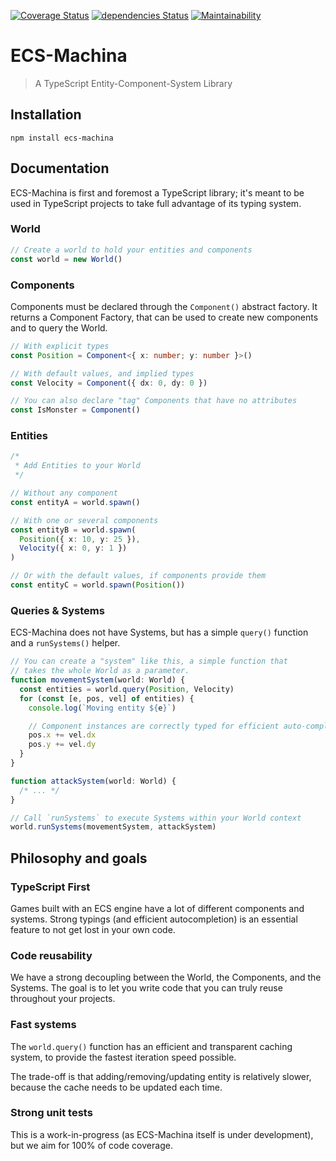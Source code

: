 [![Coverage Status](https://coveralls.io/repos/github/scambier/ecs-machina/badge.svg?branch=master)](https://coveralls.io/github/scambier/ecs-machina?branch=master)
[![dependencies Status](https://david-dm.org/scambier/ecs-machina/status.svg)](https://david-dm.org/scambier/ecs-machina)
[![Maintainability](https://api.codeclimate.com/v1/badges/f9de2e47eb25a55a1503/maintainability)](https://codeclimate.com/github/scambier/ecs-machina/maintainability)

# ECS-Machina

> A TypeScript Entity-Component-System Library

## Installation

`npm install ecs-machina`

## Documentation

ECS-Machina is first and foremost a TypeScript library; it's meant to be used in TypeScript projects to take full advantage of its typing system.

### World

```ts
// Create a world to hold your entities and components
const world = new World()
```

### Components

Components must be declared through the `Component()` abstract factory. It returns a Component Factory, that can be used to create new components and to query the World.

```ts
// With explicit types
const Position = Component<{ x: number; y: number }>()

// With default values, and implied types
const Velocity = Component({ dx: 0, dy: 0 })

// You can also declare "tag" Components that have no attributes
const IsMonster = Component()
```

### Entities

```ts
/*
 * Add Entities to your World
 */

// Without any component
const entityA = world.spawn()

// With one or several components
const entityB = world.spawn(
  Position({ x: 10, y: 25 }),
  Velocity({ x: 0, y: 1 })
)

// Or with the default values, if components provide them
const entityC = world.spawn(Position())
```

### Queries & Systems

ECS-Machina does not have Systems, but has a simple `query()` function and a `runSystems()` helper.

```ts
// You can create a "system" like this, a simple function that
// takes the whole World as a parameter.
function movementSystem(world: World) {
  const entities = world.query(Position, Velocity)
  for (const [e, pos, vel] of entities) {
    console.log(`Moving entity ${e}`)

    // Component instances are correctly typed for efficient auto-completion
    pos.x += vel.dx
    pos.y += vel.dy
  }
}

function attackSystem(world: World) {
  /* ... */
}

// Call `runSystems` to execute Systems within your World context
world.runSystems(movementSystem, attackSystem)
```

## Philosophy and goals

### TypeScript First

Games built with an ECS engine have a lot of different components and systems. Strong typings (and efficient autocompletion) is an essential feature to not get lost in your own code.

### Code reusability

We have a strong decoupling between the World, the Components, and the Systems. The goal is to let you write code that you can truly reuse throughout your projects.

### Fast systems

The `world.query()` function has an efficient and transparent caching system, to provide the fastest iteration speed possible.

The trade-off is that adding/removing/updating entity is relatively slower, because the cache needs to be updated each time.

### Strong unit tests

This is a work-in-progress (as ECS-Machina itself is under development), but we aim for 100% of code coverage.
